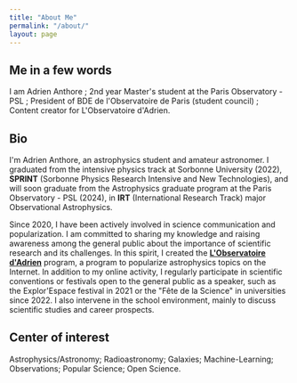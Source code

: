 ```yaml
---
title: "About Me"
permalink: "/about/"
layout: page
---
```


## Me in a few words

I am Adrien Anthore ; 2nd year Master's student at the Paris Observatory - PSL ; President of BDE de l'Observatoire de Paris (student council) ; Content creator for L'Observatoire d'Adrien.

## Bio

I'm Adrien Anthore, an astrophysics student and amateur astronomer. I graduated from the intensive physics track at Sorbonne University (2022), **SPRINT** (Sorbonne Physics Research Intensive and New Technologies), and will soon graduate from the Astrophysics graduate program at the Paris Observatory - PSL (2024), in **IRT** (International Research Track) major Observational Astrophysics.

Since 2020, I have been actively involved in science communication and popularization. I am committed to sharing my knowledge and raising awareness among the general public about the importance of scientific research and its challenges. In this spirit, I created the [**L'Observatoire d'Adrien**](https://linktr.ee/lobservatoiredadrien) program, a program to popularize astrophysics topics on the Internet. In addition to my online activity, I regularly participate in scientific conventions or festivals open to the general public as a speaker, such as the Explor'Espace festival in 2021 or the "Fête de la Science" in universities since 2022. I also intervene in the school environment, mainly to discuss scientific studies and career prospects.

## Center of interest

Astrophysics/Astronomy; Radioastronomy; Galaxies; Machine-Learning; Observations; Popular Science; Open Science.
